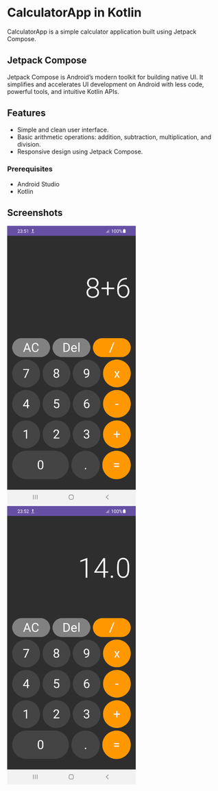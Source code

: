 # CalculatorApp in Kotlin

CalculatorApp is a simple calculator application built using Jetpack Compose. 

## Jetpack Compose

Jetpack Compose is Android’s modern toolkit for building native UI. It simplifies and accelerates UI development on Android with less code, powerful tools, and intuitive Kotlin APIs.

## Features

- Simple and clean user interface.
- Basic arithmetic operations: addition, subtraction, multiplication, and division.
- Responsive design using Jetpack Compose.
  
### Prerequisites

- Android Studio
- Kotlin
  
## Screenshots

<div>
    <img src="appPhotos/AddPhoto.png" alt="Calculator Screenshot Addition" width="300"/>
    <img src="appPhotos/ResultPhoto.png" alt="Calculator Screenshot Result" width="300"/>
</div>



